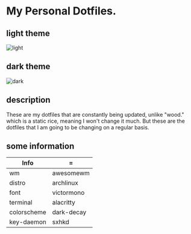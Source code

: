 # My Personal Dotfiles.
## light theme
![light](https://user-images.githubusercontent.com/118438453/205805655-4e9aeb92-5106-47e3-8493-f00e100bd68c.png)

## dark theme
![dark](https://user-images.githubusercontent.com/118438453/205805608-7440c989-7e37-4b0f-94f1-5cf489852dad.png)

## description
These are my dotfiles that are constantly being updated, unlike "wood." which is a static rice, meaning I won't change it much.
But these are the dotfiles that I am going to be changing on a regular basis.

## some information
| Info      |    =    |
| --------- | ------- |
| wm        | awesomewm |
| distro    | archlinux |
| font      | victormono |
| terminal  | alacritty |
| colorscheme| dark-decay |
| key-daemon| sxhkd |
